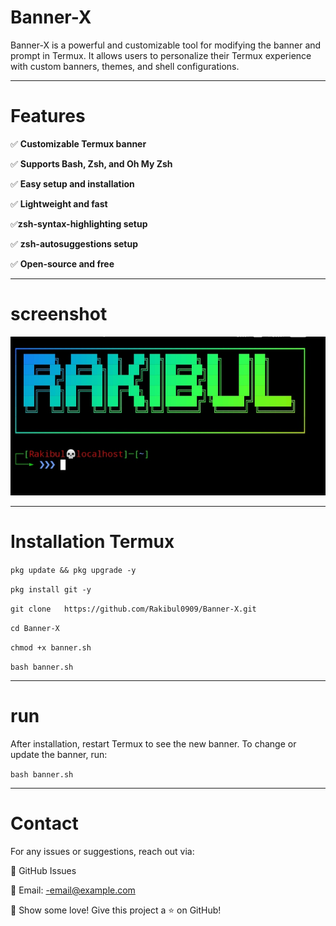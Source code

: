 # Banner-X

Banner-X is a powerful and customizable tool for modifying the banner and prompt in Termux. It allows users to personalize their Termux experience with custom banners, themes, and shell configurations.


---

# Features

✅ **Customizable Termux banner**

✅ **Supports Bash, Zsh, and Oh My Zsh**

✅ **Easy setup and installation**

✅ **Lightweight and fast**

✅**zsh-syntax-highlighting setup**

✅ **zsh-autosuggestions setup**

✅ **Open-source and free**


---

# screenshot
![My Image](image)

---
# Installation Termux

`pkg update && pkg upgrade -y`

`pkg install git -y`

`git clone   https://github.com/Rakibul0909/Banner-X.git`

`cd Banner-X`

`chmod +x banner.sh`

`bash banner.sh`


---

# run

After installation, restart Termux to see the new banner. To change or update the banner, run:

``bash banner.sh``



---
# Contact

For any issues or suggestions, reach out via:

💬 GitHub Issues

📧 Email: -email@example.com


🌟 Show some love! Give this project a ⭐ on GitHub!

